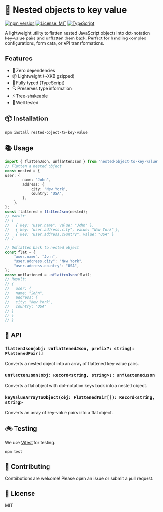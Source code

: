 # 🦤 Nested objects to key value

[![npm version](https://badge.fury.io/js/nested-object-to-key-value.svg)](https://www.npmjs.com/package/nested-object-to-key-value)
[![License: MIT](https://img.shields.io/badge/License-MIT-yellow.svg)](https://opensource.org/licenses/MIT)
[![TypeScript](https://img.shields.io/badge/TypeScript-Ready-blue.svg)](https://www.typescriptlang.org/)

A lightweight utility to flatten nested JavaScript objects into dot-notation key-value pairs and unflatten them back. Perfect for handling complex configurations, form data, or API transformations.

## Features

- 🎯 Zero dependencies
- 📦 Lightweight (~XKB gzipped)
- 💪 Fully typed (TypeScript)
- 🔍 Preserves type information
- ⚡ Tree-shakeable
- 🧪 Well tested

## 📦 Installation

```bash
npm install nested-object-to-key-value
```

## 📚 Usage

```ts
import { flattenJson, unflattenJson } from "nested-object-to-key-value";
// Flatten a nested object
const nested = {
user: {
		name: "John",
		address: {
			city: "New York",
			country: "USA",
		},
	},
};
const flattened = flattenJson(nested);
// Result:
// [
//   { key: "user.name", value: "John" },
//   { key: "user.address.city", value: "New York" },
//   { key: "user.address.country", value: "USA" }
// ]

// Unflatten back to nested object
const flat = {
	"user.name": "John",
	"user.address.city": "New York",
	"user.address.country": "USA",
};
const unflattened = unflattenJson(flat);
// Result:
// {
//   user: {
//   name: "John",
//   address: {
//   city: "New York",
//   country: "USA"
// }
// }
// }


```
## 📘 API

### `flattenJson(obj: UnflattenedJson, prefix?: string): FlattenedPair[]`
Converts a nested object into an array of flattened key-value pairs.

### `unflattenJson(obj: Record<string, string>): UnflattenedJson`
Converts a flat object with dot-notation keys back into a nested object.

### `keyValueArrayToObject(obj: FlattenedPair[]): Record<string, string>`
Converts an array of key-value pairs into a flat object.

## 🚲 Testing

We use [Vitest](https://vitest.dev/) for testing.

```bash
npm test
```

## 🤝 Contributing

Contributions are welcome! Please open an issue or submit a pull request.



## 📝 License

MIT
